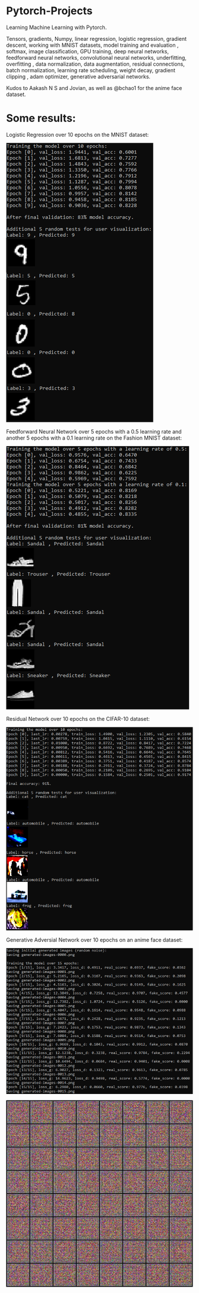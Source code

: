# Pytorch-Projects

Learning Machine Learning with Pytorch.

Tensors, gradients, Numpy, linear regression, logistic regression, gradient descent, working with MNIST datasets, model training and evaluation
, softmax, image classification, GPU training, deep neural networks, feedforward neural networks, convolutional neural networks, underfitting, overfitting
, data normalization, data augmentation, residual connections, batch normalization, learning rate scheduling, weight decay, gradient clipping
, adam optimizer, generative adversarial networks.

Kudos to Aakash N S and Jovian, as well as @bchao1 for the anime face dataset.

# Some results:

Logistic Regression over 10 epochs on the MNIST dataset:

![Logistic Regression results](img/results_1.png)

Feedforward Neural Network over 5 epochs with a 0.5 learning rate and another 5 epochs with a 0.1 learning rate on the Fashion MNIST dataset:

![Feedforward Neural Network results](img/results_2.png)

Residual Network over 10 epochs on the CIFAR-10 dataset:

![Residual Network results](img/results_3.png)

Generative Adversial Network over 10 epochs on an anime face dataset:

![Generative Adversial Network results](img/results_4.png)

![Generative Adversial Network results gif](img/gans_training.gif)

